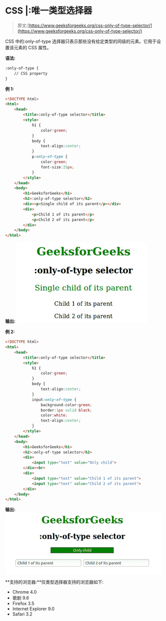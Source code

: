 # CSS |:唯一类型选择器

> 原文:[https://www.geeksforgeeks.org/css-only-of-type-selector/](https://www.geeksforgeeks.org/css-only-of-type-selector/)

CSS 中的:only-of-type 选择器只表示那些没有给定类型的同级的元素。它用于设置该元素的 CSS 属性。

**语法:**

```html
:only-of-type {
    // CSS property
}

```

**例 1:**

```html
<!DOCTYPE html>
<html>
    <head>
        <title>:only-of-type selector</title>
        <style> 
            h1 {
                color:green;
            }
            body {
                text-align:center;
            }
            p:only-of-type {
                color:green;
                font-size:25px;
            }
        </style>
    </head>
    <body>
        <h1>GeeksforGeeks</h1>
        <h2>:only-of-type selector</h2>
        <div><p>Single child of its parent</p></div>
        <div>
            <p>Child 1 of its parent</p>
            <p>Child 2 of its parent</p>
        </div>
    </body>
</html>                    
```

**输出:**
![](img/b19becf731c353f541d5861b9f6e83c5.png)

**例 2:**

```html
<!DOCTYPE html> 
<html> 
    <head> 
        <title>:only-of-type selector</title> 
        <style> 
            h1 { 
                color:green; 
            } 
            body {
                text-align:center;
            }
            input:only-of-type {
                background-color:green;
                border:1px solid black;
                color:white;
                text-align:center;
            }
        </style> 
    </head> 
    <body>
        <h1>GeeksforGeeks</h1>
        <h2>:only-of-type selector</h2>
        <div>
            <input type="text" value="Only child">
        </div><br>
        <div>
            <input type="text" value="Child 1 of its parent">
            <input type="text" value="Child 2 of its parent">
        </div>
    </body> 
</html>                    
```

**输出:**
![](img/6af7591c5b962f47f29c01c904e78735.png)

**支持的浏览器:**仅类型选择器支持的浏览器如下:

*   Chrome 4.0
*   歌剧 9.6
*   Firefox 3.5
*   Internet Explorer 9.0
*   Safari 3.2